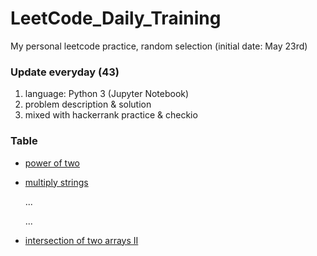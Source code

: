 # LeetCode_Daily_Training
My personal leetcode practice, random selection (initial date: May 23rd)
### Update everyday (43)
1) language: Python 3 (Jupyter Notebook)
2) problem description & solution 
3) mixed with hackerrank practice & checkio
### Table
* [power of two](https://github.com/xlyue92/LeetCode_Daily_Training/blob/master/%20power%20of%20two.ipynb)
* [multiply strings](https://github.com/xlyue92/LeetCode_Daily_Training/blob/master/multiply%20strings.ipynb)

     ...
     
     ...
   
* [intersection of two arrays II](https://github.com/xlyue92/LeetCode_Daily_Training/blob/master/intersection%20of%20two%20arrays%20II.ipynb)
